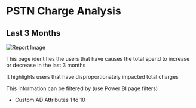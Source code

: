 # PSTN Charge Analysis

## Last 3 Months

![Report Image](/TeamsBillingYE/TB7729.png)

This page identifies the users that have causes the total spend to increase or decrease in the last 3 months

It highlights users that have disproportionately impacted total charges

This information can be filtered by (use Power BI page filters)

- Custom AD Attributes 1 to 10

